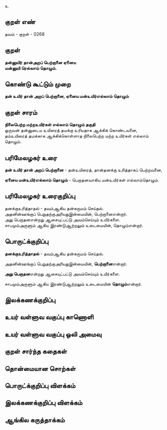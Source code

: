 உ

## குறள் எண் 

தவம் - குறள் - 0268  

## குறள் 

**தன்னுயிர் தான்அறப் பெற்றானை ஏனைய  
மன்னுயி ரெல்லாம் தொழும்.**

## கொண்டு கூட்டும் முறை

**தன் உயிர் தான் அறப் பெற்றானை, ஏனைய மன்உயிர்எல்லாம் தொழும்**

## குறள் சாரம் 

**நிலைபெற்ற மற்றஉயிர்கள் எல்லாம் தொழும் தகுதி**  
ஒருவன் தன்னுடைய உயிரைத் தமக்கு உரியதாக ஆக்கிக் கொண்டவனை,  
தம்உயிரைத் தமக்காக ஆக்கிக்கொள்ளாத நிலைபெற்ற மற்ற உயிர்கள் எல்லாம் தொழும்.  

## பரிமேலழகர் உரை

**தன் உயிர் தான் அறப் பெற்றானை** - தன்உயிரைத், தான்தனக்கு உரித்தாகப் பெற்றவனை,   

**ஏனைய மன்உயிர்எல்லாம் தொழும்** - பெறாதனவாகிய மன்உயிர்கள் எல்லாம்தொழும்.     

## பரிமேலழகர் உரைகுறிப்பு   

தனக்குஉரித்தாதல் - தவம்ஆகிய தன்கருமம் செய்தல்.  
அதனின்ஊங்குப் பெறுதற்குஅரியதுஇன்மையின், பெற்றானைஎன்றார்.  
அது பெறாதனஎன்றது ஆசையுட்பட்டு அவம்செய்யும் உயிர்களை.  
சாபமும்அருளும் ஆகிய இரண்டுஆற்றலும் உடைமையின், தொழும்என்றார்.    

## பொருட்க்குறிப்பு 

**தனக்குஉரித்தாதல்** - தவம்ஆகிய தன்கருமம் செய்தல்.  

அதனின்ஊங்குப் பெறுதற்குஅரியதுஇன்மையின், **பெற்றானை**என்றார்.  

**அது பெறாதன**என்றது ஆசையுட்பட்டு அவம்செய்யும் உயிர்களை.  

சாபமும்அருளும் ஆகிய இரண்டுஆற்றலும் உடைமையின் **தொழும்**என்றார்.    

## இலக்கணக்குறிப்பு  


## உயர் வள்ளுவ வகுப்பு காணொளி


## உயர் வள்ளுவ வகுப்பு ஒலி அமைவு 

 
## குறள் சார்ந்த கதைகள் 


## தொன்மையான சொற்கள்


## பொருட்க்குறிப்பு விளக்கம்


## இலக்கணக்குறிப்பு விளக்கம்


## ஆங்கில கருத்தாக்கம் 


